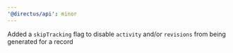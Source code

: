 ```yaml
---
'@directus/api': minor
---
```


Added a `skipTracking` flag to disable `activity` and/or `revisions` from being generated for a record
